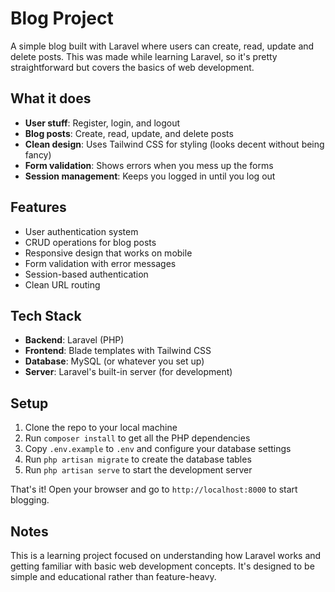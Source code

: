 # Blog Project

A simple blog built with Laravel where users can create, read, update and delete posts. This was made while learning Laravel, so it's pretty straightforward but covers the basics of web development.

## What it does

- **User stuff**: Register, login, and logout
- **Blog posts**: Create, read, update, and delete posts
- **Clean design**: Uses Tailwind CSS for styling (looks decent without being fancy)
- **Form validation**: Shows errors when you mess up the forms
- **Session management**: Keeps you logged in until you log out

## Features

- User authentication system
- CRUD operations for blog posts
- Responsive design that works on mobile
- Form validation with error messages
- Session-based authentication
- Clean URL routing

## Tech Stack

- **Backend**: Laravel (PHP)
- **Frontend**: Blade templates with Tailwind CSS
- **Database**: MySQL (or whatever you set up)
- **Server**: Laravel's built-in server (for development)

## Setup

1. Clone the repo to your local machine
2. Run `composer install` to get all the PHP dependencies
3. Copy `.env.example` to `.env` and configure your database settings
4. Run `php artisan migrate` to create the database tables
5. Run `php artisan serve` to start the development server

That's it! Open your browser and go to `http://localhost:8000` to start blogging.

## Notes

This is a learning project focused on understanding how Laravel works and getting familiar with basic web development concepts. It's designed to be simple and educational rather than feature-heavy.
